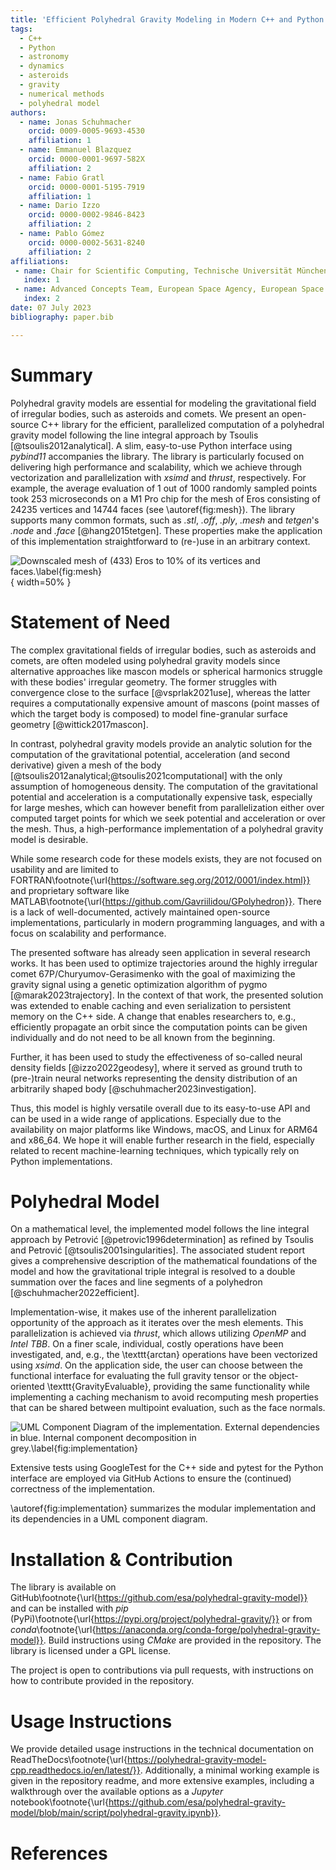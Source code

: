 ```yaml
---
title: 'Efficient Polyhedral Gravity Modeling in Modern C++ and Python'
tags:
  - C++
  - Python
  - astronomy
  - dynamics
  - asteroids
  - gravity
  - numerical methods
  - polyhedral model
authors:
  - name: Jonas Schuhmacher
    orcid: 0009-0005-9693-4530
    affiliation: 1
  - name: Emmanuel Blazquez
    orcid: 0000-0001-9697-582X
    affiliation: 2
  - name: Fabio Gratl
    orcid: 0000-0001-5195-7919
    affiliation: 1
  - name: Dario Izzo
    orcid: 0000-0002-9846-8423
    affiliation: 2
  - name: Pablo Gómez
    orcid: 0000-0002-5631-8240
    affiliation: 2
affiliations:
 - name: Chair for Scientific Computing, Technische Universität München, Arcisstraße 21, 80333 München, Germany 
   index: 1
 - name: Advanced Concepts Team, European Space Agency, European Space Research and Technology Centre (ESTEC), Keplerlaan 1, 2201 AZ Noordwijk, The Netherlands
   index: 2
date: 07 July 2023
bibliography: paper.bib

---
```


# Summary

Polyhedral gravity models are essential for modeling the gravitational field of irregular bodies, such as asteroids and comets.
We present an open-source C++ library for the efficient, parallelized computation of a polyhedral gravity model following the line integral approach by Tsoulis [@tsoulis2012analytical]. A slim, easy-to-use Python interface using *pybind11* accompanies the library. The library is particularly focused on delivering high performance and scalability, which we achieve through vectorization and parallelization with *xsimd* and *thrust*, respectively. For example, the average evaluation of 1 out of 1000 randomly sampled points took 253 microseconds on a M1 Pro chip for the mesh of Eros consisting of 24235 vertices and 14744 faces (see \autoref{fig:mesh}).
The library supports many common formats, such as *.stl*, *.off*, *.ply*, *.mesh* and *tetgen*'s *.node* and *.face* [@hang2015tetgen]. These properties make the application of this implementation straightforward to (re-)use in an arbitrary context.

![Downscaled mesh of (433) Eros to 10% of its vertices and faces.\label{fig:mesh}](figures/eros.png){ width=50% }

# Statement of Need

The complex gravitational fields of irregular bodies, such as asteroids and comets, are often modeled using polyhedral gravity models since alternative approaches like mascon models or spherical harmonics struggle with these bodies' irregular geometry. The former struggles with convergence close to the surface [@vsprlak2021use], whereas the latter requires a computationally expensive amount of mascons (point masses of which the target body is composed) to model fine-granular surface geometry [@wittick2017mascon].

In contrast, polyhedral gravity models provide an analytic solution for the computation of the gravitational potential, acceleration (and second derivative) given a mesh of the body [@tsoulis2012analytical;@tsoulis2021computational] with the only assumption of homogeneous density.
The computation of the gravitational potential and acceleration is a computationally expensive task, especially for large meshes, which can however benefit from parallelization either over computed target points for which we seek potential and acceleration or over the mesh. Thus, a high-performance implementation of a polyhedral gravity model is desirable.

While some research code for these models exists, they are not focused on usability and are limited to FORTRAN\footnote{\url{https://software.seg.org/2012/0001/index.html}} and proprietary software like MATLAB\footnote{\url{https://github.com/Gavriilidou/GPolyhedron}}. There is a lack of well-documented, actively maintained open-source implementations, particularly in modern programming languages, and with a focus on scalability and performance.

The presented software has already seen application in several research works. It has been used to optimize trajectories around the highly irregular comet 67P/Churyumov-Gerasimenko with the goal of maximizing the gravity signal using a genetic optimization algorithm of pygmo [@marak2023trajectory]. In the context of that work, the presented solution was extended to enable caching and even serialization to persistent memory on the C++ side. A change that enables researchers to, e.g., efficiently propagate an orbit since the computation points can be given individually and do not need to be all known from the beginning.

Further, it has been used to study the effectiveness of so-called neural density fields [@izzo2022geodesy], where it served as ground truth to (pre-)train neural networks representing the density distribution of an arbitrarily shaped body [@schuhmacher2023investigation].

Thus, this model is highly versatile overall due to its easy-to-use API and can be used in a wide range of applications. Especially due to the availability on major platforms like Windows, macOS, and Linux for ARM64 and x86_64.
We hope it will enable further research in the field, especially related to recent machine-learning techniques, which typically rely on Python implementations.

# Polyhedral Model

On a mathematical level, the implemented model follows the line integral approach by Petrović [@petrovic1996determination] as refined by Tsoulis and Petrović [@tsoulis2001singularities]. The associated student report gives a comprehensive description of the mathematical foundations of the model and how the gravitational triple integral is resolved to a double summation over the faces and line segments of a polyhedron [@schuhmacher2022efficient].

Implementation-wise, it makes use of the inherent parallelization opportunity of the approach as it iterates over the mesh elements. This parallelization is achieved via *thrust*, which allows utilizing *OpenMP* and *Intel TBB*. On a finer scale, individual, costly operations have been investigated, and, e.g., the \texttt{arctan} operations have been vectorized using *xsimd*. On the application side, the user can choose between the functional interface for evaluating the full gravity tensor or the object-oriented \texttt{GravityEvaluable}, providing the same functionality while implementing a caching mechanism to avoid recomputing mesh properties that can be shared between multipoint evaluation, such as the face normals.

![UML Component Diagram of the implementation. External dependencies in blue. Internal component decomposition in grey.\label{fig:implementation}](figures/PolyhedralGravityModel.png)

Extensive tests using GoogleTest for the C++ side and pytest for the Python interface are employed via GitHub Actions to ensure the (continued) correctness of the implementation.

\autoref{fig:implementation} summarizes the modular implementation and its dependencies in a UML component diagram.

# Installation \& Contribution

The library is available on GitHub\footnote{\url{https://github.com/esa/polyhedral-gravity-model}} and can be installed with *pip* (PyPi)\footnote{\url{https://pypi.org/project/polyhedral-gravity/}} or from *conda*\footnote{\url{https://anaconda.org/conda-forge/polyhedral-gravity-model}}. Build instructions using *CMake* are provided in the repository. The library is licensed under a GPL license.

The project is open to contributions via pull requests, with instructions on how to contribute provided in the repository.

# Usage Instructions

We provide detailed usage instructions in the technical documentation on ReadTheDocs\footnote{\url{https://polyhedral-gravity-model-cpp.readthedocs.io/en/latest/}}. Additionally, a minimal working example is given in the repository readme, and more extensive examples, including a walkthrough over the available options as a *Jupyter* notebook\footnote{\url{https://github.com/esa/polyhedral-gravity-model/blob/main/script/polyhedral-gravity.ipynb}}.

# References
